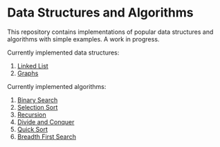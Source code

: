# Data Structures and Algorithms

This repository contains implementations of popular data structures and algorithms with simple examples. A work in progress.

Currently implemented data structures:

 1. [Linked List](data_structures/linked_list.py)
 2. [Graphs](data_structures/graphs.py)

Currently implemented algorithms:

 1. [Binary Search](algorithms/binary_search.py)
 2. [Selection Sort](algorithms/selection_sort.py)
 3. [Recursion](algorithms/recursion.py)
 4. [Divide and Conquer](algorithms/divide_and_conquer.py)
 5. [Quick Sort](algorithms/quick_sort.py)
 6. [Breadth First Search](algorithms/breadth_first_search.py)

